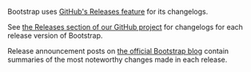 Bootstrap uses [GitHub's Releases feature](https://github.com/blog/1547-release-your-software) for its changelogs.

See [the Releases section of our GitHub project](https://github.com/twbs/bootstrap/releases) for changelogs for each release version of Bootstrap.

Release  announcement posts on [the official Bootstrap blog](http://blog.getbootstrap.com) contain summaries of the most noteworthy changes made in each release.
